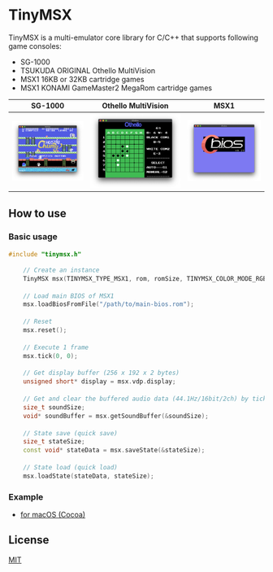 # TinyMSX

TinyMSX is a multi-emulator core library for C/C++ that supports following game consoles:

- SG-1000
- TSUKUDA ORIGINAL Othello MultiVision
- MSX1 16KB or 32KB cartridge games
- MSX1 KONAMI GameMaster2 MegaRom cartridge games

|                   SG-1000                   |             Othello MultiVision              |                  MSX1                  |
| :-----------------------------------------: | :------------------------------------------: | :------------------------------------: |
| ![SG-1000](doc/image/screenshot_sg1000.png) | ![OTHELLO](doc/image/screenshot_othello.png) | ![MSX1](doc/image/screenshot_msx1.png) |

## How to use

### Basic usage

```c++
#include "tinymsx.h"
```

```c++
    // Create an instance
    TinyMSX msx(TINYMSX_TYPE_MSX1, rom, romSize, TINYMSX_COLOR_MODE_RGB555);

    // Load main BIOS of MSX1
    msx.loadBiosFromFile("/path/to/main-bios.rom");

    // Reset
    msx.reset();

    // Execute 1 frame
    msx.tick(0, 0);

    // Get display buffer (256 x 192 x 2 bytes)
    unsigned short* display = msx.vdp.display;

    // Get and clear the buffered audio data (44.1Hz/16bit/2ch) by tick execution.
    size_t soundSize;
    void* soundBuffer = msx.getSoundBuffer(&soundSize);

    // State save (quick save)
    size_t stateSize;
    const void* stateData = msx.saveState(&stateSize);

    // State load (quick load)
    msx.loadState(stateData, stateSize);
```

### Example

- [for macOS (Cocoa)](test/osx)

## License

[MIT](LICENSE.txt)

